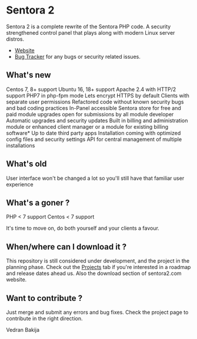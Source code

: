 # Sentora 2

Sentora 2 is a complete rewrite of the Sentora PHP code. A security strengthened control panel that plays along with modern Linux server distros.

* [Website](http://sentora2.com/)
* [Bug Tracker](https://github.com/VedranIteh/sentora-2/issues) for any bugs or security related issues.

## What's new

Centos 7, 8+ support
Ubuntu 16, 18+ support
Apache 2.4 with HTTP/2 support
PHP7 in php-fpm mode
Lets encrypt HTTPS by default
Clients with separate user permissions
Refactored code without known security bugs and bad coding practices
In-Panel accessible Sentora store for free and paid module upgrades open for submissions by all module developer 
Automatic upgrades and security updates
Built in billing and administration module or enhanced client manager or a module for existing billing software*
Up to date third party apps
Installation coming with optimized config files and security settings
API for central management of multiple installations

## What's old

User interface won't be changed a lot so you'll still have that familiar user experience

## What's a goner ?

PHP < 7 support
Centos < 7  support

It's time to move on, do both yourself and your clients a favour. 

## When/where can I download it ? 

This repository is still considered under development, and the project in the planning phase. Check out the [Projects](https://github.com/VedranIteh/sentora-2/projects) tab if you're interested in a roadmap and release dates ahead us. Also the download section of sentora2.com website.

## Want to contribute ?

Just merge and submit any errors and bug fixes.
Check the project page to contribute in the right direction. 

Vedran Bakija
